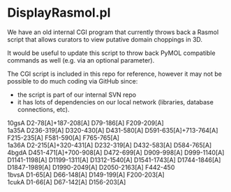 # DisplayRasmol.pl

We have an old internal CGI program that currently throws back a Rasmol script
that allows curators to view putative domain choppings in 3D.

It would be useful to update this script to throw back PyMOL compatible
commands as well (e.g. via an optional parameter).

The CGI script is included in this repo for reference, however it may not be 
possible to do much coding via GitHub since:

 * the script is part of our internal SVN repo
 * it has lots of dependencies on our local network (libraries, database connections, etc).
 
10gsA D2-78[A]+187-208[A] D79-186[A] F209-209[A]  
1a35A D236-319[A] D320-430[A] D431-580[A] D591-635[A]+713-764[A] F215-235[A] F581-590[A] F765-765[A]  
1a36A D2-215[A]+320-431[A] D232-319[A] D432-583[A] D584-765[A]  
4bgdA D451-471[A]+700-908[A] D472-699[A] D909-998[A] D999-1140[A] D1141-1198[A] D1199-1311[A] D1312-1540[A] D1541-1743[A]    D1744-1846[A] D1847-1989[A] D1990-2049[A] D2050-2163[A] F442-450  
1bvsA D1-65[A] D66-148[A] D149-199[A] F200-203[A]  
1cukA D1-66[A] D67-142[A] D156-203[A]  

 

